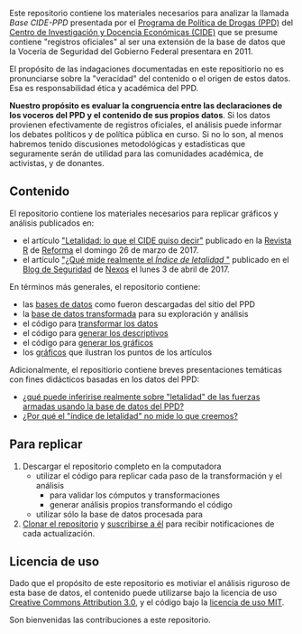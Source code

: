 
Este repositorio contiene los materiales necesarios para analizar la llamada *Base CIDE-PPD* presentada por el [Programa de Pol&iacute;tica de Drogas (PPD)](http://www.politicadedrogas.org/) del [Centro de Investigaci&oacute;n y Docencia Econ&oacute;micas (CIDE)](http://cide.edu/) que se presume contiene "registros oficiales" al ser una extensi&oacute;n de la base de datos que la Vocer&iacute;a de Seguridad del Gobierno Federal presentara en 2011.

El prop&oacute;sito de las indagaciones documentadas en este repositiorio no es pronunciarse sobre la "veracidad" del contenido o el origen de estos datos. Esa es responsabilidad &eacute;tica y acad&eacute;mica del PPD.  

**Nuestro prop&oacute;sito es evaluar la congruencia entre las declaraciones de los voceros del PPD y el contenido de sus propios datos**. Si los datos provienen efectivamente de registros oficiales, el an&aacute;lisis puede informar los debates pol&iacute;ticos y de pol&iacute;tica p&uacute;blica en curso. Si no lo son, al menos habremos tenido discusiones metodol&oacute;gicas y estad&iacute;sticas que seguramente ser&aacute;n de utilidad para las comunidades acad&eacute;mica, de activistas, y de donantes.


## Contenido

El repositorio contiene los materiales necesarios para replicar gr&aacute;ficos y an&aacute;lisis publicados en:

* el art&iacute;culo ["Letalidad: lo que el CIDE quiso decir"](articles/RevistaR.pdf) publicado en la [Revista R](http://www.reforma.com/libre/acceso/acceso.htm?urlredirect=/revistar/) de [Reforma](http://www.reforma.com/) el domingo 26 de marzo de 2017. 
* el art&iacute;culo ["&iquest;Qu&eacute; mide realmente el _&Iacute;ndice de letalidad_ "](http://seguridad.nexos.com.mx/?p=91) publicado en el [Blog de Seguridad](http://seguridad.nexos.com.mx) de [Nexos](http://www.nexos.com.mx/) el lunes 3 de abril de 2017. 


En t&eacute;rminos m&aacute;s generales, el repositorio contiene:

* las [bases de datos](data/raw) como fueron descargadas del sitio del PPD
* la [base de datos transformada](data/processed) para su exploraci&oacute;n y an&aacute;lisis 
* el c&oacute;digo para [transformar los datos](src/data)
* el c&oacute;digo para [generar los descriptivos](src/analysis)
* el c&oacute;digo para [generar los gr&aacute;ficos](src/visualizations) 
* los [gr&aacute;ficos](reports/graphs) que ilustran los puntos de los art&iacute;culos

Adicionalmente, el repositiorio contiene breves presentaciones tem&aacute;ticas con fines did&aacute;cticos basadas en los datos del PPD:

* [&iquest;qu&eacute; puede inferirise realmente sobre "letalidad" de las fuerzas armadas usando la base de datos del PPD?](reports/documents/InferenciasBaseCIDEPPD.pdf)
* [&iquest;Por qu&eacute; el "&iacute;ndice de letalidad" no mide lo que creemos?](reports/documents/IndiceDeLetalidad.pdf)


## Para replicar

1. Descargar el repositorio completo en la computadora
	* utilizar el c&oacute;digo para replicar cada paso de la transformaci&oacute;n y el an&aacute;lisis
		* para validar los c&oacute;mputos y transformaciones
		* generar an&aacute;lisis propios transformando el c&oacute;digo
	* utilizar s&oacute;lo la base de datos procesada para 
2. [Clonar el repositorio](https://help.github.com/articles/cloning-a-repository/) y [suscribirse a &eacute;l]() para recibir notificaciones de cada actualizaci&oacute;n. 

## Licencia de uso

Dado que el prop&oacute;sito de este repositorio es motiviar el an&aacute;lisis riguroso de esta base de datos, el contenido puede utilizarse bajo la licencia de uso [Creative Commons Attribution 3.0](https://creativecommons.org/licenses/by/3.0/us/), y el c&oacute;digo bajo la [licencia de uso MIT](https://opensource.org/licenses/mit-license.php).

Son bienvenidas las contribuciones a este repositorio.
